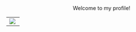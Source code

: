 <div align=center>Welcome to my profile!</div>
<!---
<table frame=void>
<tr>
    <td Hi, I'm Kana. I'm always use "KanariaAlt" to submitting code or accounts.

I need a job to support myself. If you also need a partner, please contact me via email(enashinonome264@gmail.com).

<img src="https://user-images.githubusercontent.com/73097560/115834477-dbab4500-a447-11eb-908a-139a6edaec5c.gif">
<p align="center">
  <a href="https://github.com/mizuenaAlt"><img alt="Github" title="Arimakana Github" src="https://img.shields.io/badge/GitHub-100000?style=for-the-badge&logo=github&logoColor=white"></a>
  <a href="mailto:shenprjktplayground@gmail.com"><img alt="Gmail" title="Shandy Reynaldi Gmail" src="https://img.shields.io/badge/Gmail-D14836?style=for-the-badge&logo=gmail&logoColor=white"></a>
  <a href="https://t.me/Kanarimalt"><img alt="Telegram" title="Arimakana Telegram" src="https://img.shields.io/badge/Telegram-2CA5E0?style=for-the-badge&logo=telegram&logoColor=white"></a> 
 </p>
    </td>
    <td>
        <img width="270" align="right" src="./img/mio3.jpeg">
    </td>
</tr>
</table>
-->

<table frame=void>
<tr>
    <td style="vertical-align: top">        
        <img align="left" src="https://streak-stats.demolab.com?user=mizuenaAlt&theme=highcontrast&hide_border=true&background=FFFFFF00&currStreakLabel=FF6E96&ring=7957D5&fire=FF6E96&currStreakNum=FF6E96&sideNums=7957D5&sideLabels=FF6E96&dates=7957D5(https://git.io/streak-stats)    
    </td>
    <td>
        <img align="right" src="https://bad-apple-github-readme.vercel.app/api?show_bg=1&username=mizuenaAlt&include_all_commits=true&show_icons=true&count_private=true&hide_border=true&hide=stars,contribs&bg_color=00000000&title_color=7957d5&text_color=ff6e96">
    </td>
</tr>
</table>
